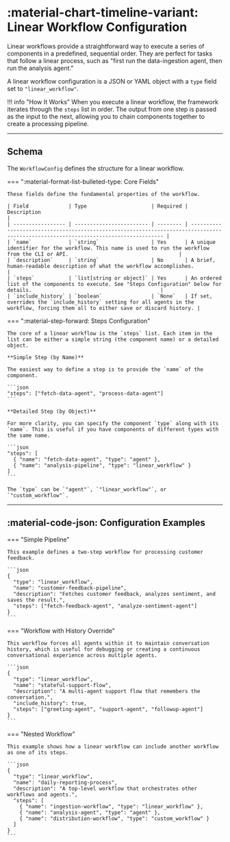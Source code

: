 # :material-chart-timeline-variant: Linear Workflow Configuration

Linear workflows provide a straightforward way to execute a series of components in a predefined, sequential order. They are perfect for tasks that follow a linear process, such as "first run the data-ingestion agent, then run the analysis agent."

A linear workflow configuration is a JSON or YAML object with a `type` field set to `"linear_workflow"`.

<!-- prettier-ignore -->
!!! info "How It Works"
    When you execute a linear workflow, the framework iterates through the `steps` list in order. The output from one step is passed as the input to the next, allowing you to chain components together to create a processing pipeline.

---

## Schema

The `WorkflowConfig` defines the structure for a linear workflow.

=== ":material-format-list-bulleted-type: Core Fields"

    These fields define the fundamental properties of the workflow.

    | Field             | Type                     | Required | Description                                                                                                                         |
    | ----------------- | ------------------------ | -------- | ----------------------------------------------------------------------------------------------------------------------------------- |
    | `name`            | `string`                 | Yes      | A unique identifier for the workflow. This name is used to run the workflow from the CLI or API.                                    |
    | `description`     | `string`                 | No       | A brief, human-readable description of what the workflow accomplishes.                                                              |
    | `steps`           | `list[string or object]` | Yes      | An ordered list of the components to execute. See "Steps Configuration" below for details.                                          |
    | `include_history` | `boolean`                | `None`   | If set, overrides the `include_history` setting for all agents in the workflow, forcing them all to either save or discard history. |

=== ":material-step-forward: Steps Configuration"

    The core of a linear workflow is the `steps` list. Each item in the list can be either a simple string (the component name) or a detailed object.

    **Simple Step (by Name)**

    The easiest way to define a step is to provide the `name` of the component.

    ```json
    "steps": ["fetch-data-agent", "process-data-agent"]
    ```

    **Detailed Step (by Object)**

    For more clarity, you can specify the component `type` along with its `name`. This is useful if you have components of different types with the same name.

    ```json
    "steps": [
      { "name": "fetch-data-agent", "type": "agent" },
      { "name": "analysis-pipeline", "type": "linear_workflow" }
    ]
    ```

    The `type` can be `"agent"`, `"linear_workflow"`, or `"custom_workflow"`.

---

## :material-code-json: Configuration Examples

=== "Simple Pipeline"

    This example defines a two-step workflow for processing customer feedback.

    ```json
    {
      "type": "linear_workflow",
      "name": "customer-feedback-pipeline",
      "description": "Fetches customer feedback, analyzes sentiment, and saves the result.",
      "steps": ["fetch-feedback-agent", "analyze-sentiment-agent"]
    }
    ```

=== "Workflow with History Override"

    This workflow forces all agents within it to maintain conversation history, which is useful for debugging or creating a continuous conversational experience across multiple agents.

    ```json
    {
      "type": "linear_workflow",
      "name": "stateful-support-flow",
      "description": "A multi-agent support flow that remembers the conversation.",
      "include_history": true,
      "steps": ["greeting-agent", "support-agent", "followup-agent"]
    }
    ```

=== "Nested Workflow"

    This example shows how a linear workflow can include another workflow as one of its steps.

    ```json
    {
      "type": "linear_workflow",
      "name": "daily-reporting-process",
      "description": "A top-level workflow that orchestrates other workflows and agents.",
      "steps": [
        { "name": "ingestion-workflow", "type": "linear_workflow" },
        { "name": "analysis-agent", "type": "agent" },
        { "name": "distribution-workflow", "type": "custom_workflow" }
      ]
    }
    ```
